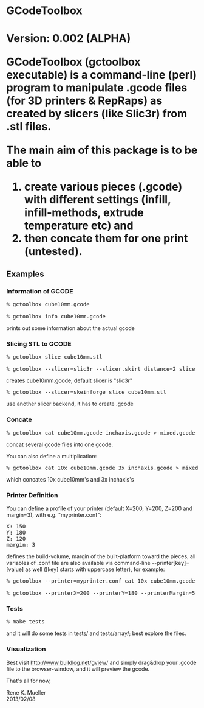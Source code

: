 <h1>GCodeToolbox<h1>

<b>Version: 0.002 (ALPHA)</b>

GCodeToolbox (gctoolbox executable) is a command-line (perl) program to manipulate .gcode files (for 3D printers & RepRaps) as created by slicers (like Slic3r) from .stl files. 

The main aim of this package is to be able to 
<ol>
<li>create various pieces (.gcode) with different settings (infill, infill-methods, extrude temperature etc) and 
<li><b>then</b> concate them for <b>one print</b> (untested).
</ol>

<h2>Examples</h2>

<h3>Information of GCODE</h3>

<pre>
% gctoolbox cube10mm.gcode

% gctoolbox info cube10mm.gcode
</pre>

prints out some information about the actual gcode

<h3>Slicing STL to GCODE</h3>

<pre>
% gctoolbox slice cube10mm.stl

% gctoolbox --slicer=slic3r --slicer.skirt_distance=2 slice cube10mm.stl
</pre>
creates cube10mm.gcode, default slicer is "slic3r"
<pre>
% gctoolbox --slicer=skeinforge slice cube10mm.stl
</pre>
use another slicer backend, it has to create .gcode

<h3>Concate</h3>

<pre>
% gctoolbox cat cube10mm.gcode inchaxis.gcode > mixed.gcode
</pre>
concat several gcode files into one gcode.

You can also define a multiplication:

<pre>
% gctoolbox cat 10x cube10mm.gcode 3x inchaxis.gcode > mixed2.gcode
</pre>
which concates 10x cube10mm's and 3x inchaxis's

<h3>Printer Definition</h3>

You can define a profile of your printer (default X=200, Y=200, Z=200 and margin=3), with e.g. "myprinter.conf":
<pre>
X: 150
Y: 180
Z: 120
margin: 3
</pre>
   
defines the build-volume, margin of the built-platform toward the pieces, all variables of .conf file are also available via command-line --printer[key]=[value] as well ([key] starts with uppercase letter), for example:

<pre>
% gctoolbox --printer=myprinter.conf cat 10x cube10mm.gcode > 10cubes.gcode

% gctoolbox --printerX=200 --printerY=180 --printerMargin=5 --objectSpacing=5 3x cube10mm.gcode > 3cubes.gcode
</pre>

<h3>Tests</h3>

<pre>
% make tests
</pre>

and it will do some tests in tests/ and tests/array/; best explore the files.

<h3>Visualization</h3>

Best visit http://www.buildlog.net/gview/ and simply drag&drop your .gcode file to the browser-window, and it will preview the gcode.


That's all for now,

Rene K. Mueller<br>
2013/02/08
